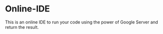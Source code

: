 # Online-IDE
This is an online IDE to run your code using the power of Google Server and return the result.

